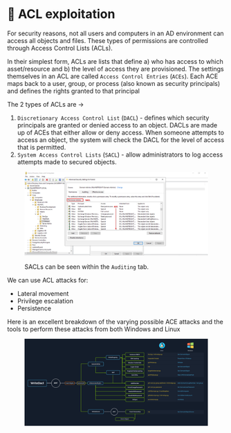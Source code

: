 # 📖 ACL exploitation

For security reasons, not all users and computers in an AD environment can access all objects and files. These types of permissions are controlled through Access Control Lists (ACLs).

In their simplest form, ACLs are lists that define a) who has access to which asset/resource and b) the level of access they are provisioned. The settings themselves in an ACL are called `Access Control Entries` (`ACEs`). Each ACE maps back to a user, group, or process (also known as security principals) and defines the rights granted to that principal

The 2 types of ACLs are ->

1. `Discretionary Access Control List` (`DACL`) - defines which security principals are granted or denied access to an object. DACLs are made up of ACEs that either allow or deny access. When someone attempts to access an object, the system will check the DACL for the level of access that is permitted.
2. `System Access Control Lists` (`SACL`) - allow administrators to log access attempts made to secured objects.

<figure><img src="../../../../.gitbook/assets/image (6) (1).png" alt=""><figcaption><p>SACLs can be seen within the <code>Auditing</code> tab.</p></figcaption></figure>

We can use ACL attacks for:

* Lateral movement
* Privilege escalation
* Persistence

Here is an excellent breakdown of the varying possible ACE attacks and the tools to perform these attacks from both Windows and Linux

<figure><img src="../../../../.gitbook/assets/image (12).png" alt=""><figcaption></figcaption></figure>

